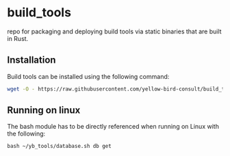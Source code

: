 # build_tools

repo for packaging and deploying build tools via static binaries that are built in Rust.

## Installation

Build tools can be installed using the following command:

```bash
wget -O - https://raw.githubusercontent.com/yellow-bird-consult/build_tools/develop/scripts/install.sh | bash
```

## Running on linux

The bash module has to be directly referenced when running on Linux with the following:

```
bash ~/yb_tools/database.sh db get
```
